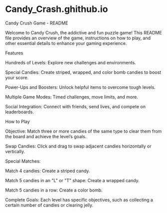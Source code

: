 # Candy_Crash.ghithub.io
 
Candy Crush Game - README

Welcome to Candy Crush, the addictive and fun puzzle game! This README file provides an overview of the game, instructions on how to play, and other essential details to enhance your gaming experience.

Features

Hundreds of Levels: Explore new challenges and environments.

Special Candies: Create striped, wrapped, and color bomb candies to boost your score.

Power-Ups and Boosters: Unlock helpful items to overcome tough levels.

Multiple Game Modes: Timed challenges, move limits, and more.

Social Integration: Connect with friends, send lives, and compete on leaderboards.

How to Play

Objective: Match three or more candies of the same type to clear them from the board and achieve the level’s goals.

Swap Candies: Click and drag to swap adjacent candies horizontally or vertically.

Special Matches:

Match 4 candies: Create a striped candy.

Match 5 candies in an "L" or "T" shape: Create a wrapped candy.

Match 5 candies in a row: Create a color bomb.

Complete Goals: Each level has specific objectives, such as collecting a certain number of candies or clearing jelly.


